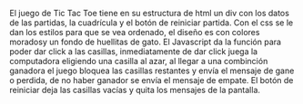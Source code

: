 El juego de Tic Tac Toe tiene en su estructura de html un div con los datos de las partidas, la cuadrícula y el botón de reiniciar partida.
Con el css se le dan los estilos para que se vea ordenado, el diseño es con colores moradosy un fondo de huellitas de gato.
El Javascript da la función para poder dar click a las casillas, inmediatamente de dar click juega la computadora eligiendo una casilla al azar,
al llegar a una combinción ganadora el juego bloquea las casillas restantes y envía el mensaje de gane o perdida, de no haber ganador se envía el
mensaje de empate. El botón de reiniciar deja las casillas vacías y quita los mensajes de la pantalla.

